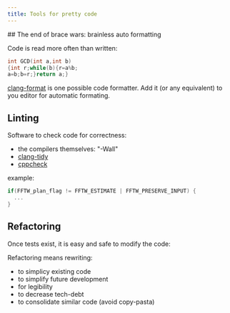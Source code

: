 ```yaml
---
title: Tools for pretty code
---
```


## The end of brace wars: brainless auto formatting

Code is read more often than written:

  ``` cpp
int GCD(int a,int b)
{int r;while(b){r=a%b;
  a=b;b=r;}return a;}
  ```

  [clang-format](https://clang.llvm.org/docs/ClangFormat.html) is one possible
  code formatter. Add it (or any equivalent) to you editor for automatic
  formating.

## Linting

  Software to check code for correctness:

  - the compilers themselves: "-Wall"
  - [clang-tidy](http://clang.llvm.org/extra/clang-tidy/)
  - [cppcheck](http://cppcheck.sourceforge.net/)

  example:

  ``` cpp
  if(FFTW_plan_flag != FFTW_ESTIMATE | FFTW_PRESERVE_INPUT) {
    ...
  }
```

## Refactoring

Once tests exist, it is easy and safe to modify the code:

Refactoring means rewriting:

- to simplicy existing code
- to simplify future development
- for legibility
- to decrease tech-debt
- to consolidate similar code (avoid copy-pasta)

